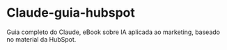 # Claude-guia-hubspot
Guia completo do Claude, eBook sobre IA aplicada ao marketing, baseado no material da HubSpot.
